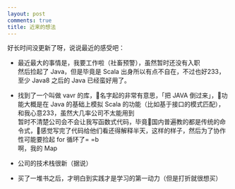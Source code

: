 ```yaml
---
layout: post
comments: true
title: 近来的想法
---
```


好长时间没更新了呀，说说最近的感受吧：  
- 最近最大的事情是，我要工作啦（社畜预警），虽然暂时还没有入职  
  然后捡起了 Java，但是毕竟是 Scala 出身所以有点不自在，不过也好233，至少 Java8 之后的 Java 已经蛮好用了。  

- 找到了一个叫做 vavr 的库，名字起的非常有意思，「把 JAVA 倒过来」，功能大概是在 Java 的基础上模拟 Scala 的功能（比如基于接口的模式匹配），和我心意233，虽然大几率公司不太能用到  
  暂时不清楚公司会不会让我写函数式代码，毕竟国内普遍教的都是传统的命令式，感觉写完了代码给他们看还得解释半天，这样的样子，然后为了协作性可能要捡起 for 循环了= =b  
  啊，我的 Map   

- 公司的技术栈很新（据说）

- 买了一堆书之后，才明白到实践才是学习的第一动力（但是打折就很想买）


